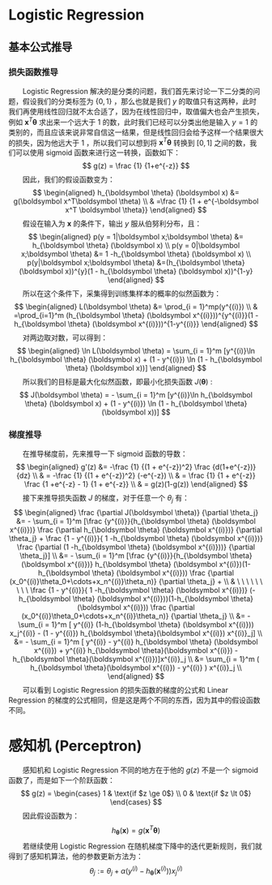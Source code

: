 # Logistic Regression

## 基本公式推导

### 损失函数推导

&emsp;&emsp;Logistic Regression 解决的是分类的问题，我们首先来讨论一下二分类的问题，假设我们的分类标签为 $\{0, 1\}$ ，那么也就是我们 $y$ 的取值只有这两种，此时我们再使用线性回归就不太合适了，因为在线性回归中，取值偏大也会产生损失，例如 $\boldsymbol x^T \boldsymbol \theta$ 求出来一个远大于 $1$ 的数，此时我们已经可以分类出他是输入 $y = 1$ 的类别的，而且应该来说非常自信这一结果，但是线性回归会给予这样一个结果很大的损失，因为他远大于 $1$ ，所以我们可以想到将 $\boldsymbol x^T \boldsymbol \theta$ 转换到 $[0,1]$ 之间的数，我们可以使用 sigmoid 函数来进行这一转换，函数如下：
$$
g(z) = \frac {1} {1+e^{-z}}
$$
&emsp;&emsp;因此，我们的假设函数变为：
$$
\begin{aligned}
h_{\boldsymbol \theta} (\boldsymbol x) &=  g(\boldsymbol x^T\boldsymbol \theta) \\
& =\frac {1} {1 + e^{-\boldsymbol x^T \boldsymbol \theta}}
\end{aligned}
$$
&emsp;&emsp;假设在输入为 $\boldsymbol x$ 的条件下，输出 $y$ 服从伯努利分布，且：
$$
\begin{aligned}
p(y = 1|\boldsymbol x;\boldsymbol \theta) &= h_{\boldsymbol \theta} (\boldsymbol x) \\
p(y = 0|\boldsymbol x;\boldsymbol \theta) &=  1 -h_{\boldsymbol \theta} (\boldsymbol x) \\
p(y|\boldsymbol x;\boldsymbol \theta) &=(h_{\boldsymbol \theta} (\boldsymbol x))^{y}(1  - h_{\boldsymbol \theta} (\boldsymbol x))^{1-y}
\end{aligned}
$$
&emsp;&emsp;所以在这个条件下，采集得到训练集样本的概率的似然函数为：
$$
\begin{aligned}
L(\boldsymbol \theta) &= \prod_{i = 1}^mp(y^{(i)})   \\
& =\prod_{i=1}^m (h_{\boldsymbol \theta} (\boldsymbol x^{(i)}))^{y^{(i)}}(1  - h_{\boldsymbol \theta} (\boldsymbol x^{(i)}))^{1-y^{(i)}}
\end{aligned}
$$
&emsp;&emsp;对两边取对数，可以得到：
$$
\begin{aligned}
\ln L(\boldsymbol \theta) = \sum_{i = 1}^m [y^{(i)}\ln h_{\boldsymbol \theta} (\boldsymbol x) + (1 - y^{(i)}) \ln (1 - h_{\boldsymbol \theta} (\boldsymbol x))]
\end{aligned}
$$
&emsp;&emsp;所以我们的目标是最大化似然函数，即最小化损失函数 $J(\boldsymbol \theta)$ :
$$
J(\boldsymbol \theta) = - \sum_{i = 1}^m [y^{(i)}\ln h_{\boldsymbol \theta} (\boldsymbol x) + (1 - y^{(i)}) \ln (1 - h_{\boldsymbol \theta} (\boldsymbol x))]
$$

### 梯度推导

&emsp;&emsp;在推导梯度前，先来推导一下 sigmoid 函数的导数：
$$
\begin{aligned}
g'(z) &= -\frac {1} {(1 + e^{-z})^2} \frac {d(1+e^{-z})} {dz} \\
& = -\frac {1} {(1 + e^{-z})^2} (-e^{-z}) \\
& = \frac {1} {1 + e^{-z}} \frac {1 +e^{-z} - 1} {1 + e^{-z}} \\
& = g(z)(1-g(z))
\end{aligned}
$$
&emsp;&emsp;接下来推导损失函数 $J$ 的梯度，对于任意一个 $\theta_j$ 有：
$$
\begin{aligned}
\frac {\partial J(\boldsymbol \theta)} {\partial \theta_j} 
&= - \sum_{i = 1}^m [\frac {y^{(i)}}{h_{\boldsymbol \theta} (\boldsymbol x^{(i)})} \frac {\partial h_{\boldsymbol \theta} (\boldsymbol x^{(i)})} {\partial \theta_j} + \frac {1 - y^{(i)}}{ 1 -h_{\boldsymbol \theta} (\boldsymbol x^{(i)})} \frac {\partial (1 -h_{\boldsymbol \theta} (\boldsymbol x^{(i)}))} {\partial \theta_j}]  \\
&= - \sum_{i = 1}^m [\frac {y^{(i)}}{h_{\boldsymbol \theta} (\boldsymbol x^{(i)})} h_{\boldsymbol \theta} (\boldsymbol x^{(i)})(1-h_{\boldsymbol \theta} (\boldsymbol x^{(i)})) \frac {\partial (x_0^{(i)}\theta_0+\cdots+x_n^{(i)}\theta_n)} {\partial \theta_j} + \\
& \ \ \ \ \ \ \ \ \  \frac {1 - y^{(i)}}{ 1 -h_{\boldsymbol \theta} (\boldsymbol x^{(i)})} (- h_{\boldsymbol \theta} (\boldsymbol x^{(i)}))(1-h_{\boldsymbol \theta} (\boldsymbol x^{(i)})) \frac {\partial (x_0^{(i)}\theta_0+\cdots+x_n^{(i)}\theta_n)} {\partial \theta_j}  \\
&= - \sum_{i = 1}^m [ y^{(i)} (1-h_{\boldsymbol \theta} (\boldsymbol x^{(i)})) x_j^{(i)} - (1 - y^{(i)}) h_{\boldsymbol \theta}(\boldsymbol x^{(i)}) x^{(i)}_j] \\ 
&= - \sum_{i = 1}^m [ y^{(i)} - y^{(i)} h_{\boldsymbol \theta} (\boldsymbol x^{(i)}) + y^{(i)} h_{\boldsymbol \theta}(\boldsymbol x^{(i)}) - h_{\boldsymbol \theta}(\boldsymbol x^{(i)})]x^{(i)}_j \\
&= \sum_{i = 1}^m ( h_{\boldsymbol \theta}(\boldsymbol x^{(i)}) -  y^{(i)} )  x^{(i)}_j \\
\end{aligned}
$$
&emsp;&emsp;可以看到 Logistic Regression 的损失函数的梯度的公式和 Linear Regression 的梯度的公式相同，但是这是两个不同的东西，因为其中的假设函数不同。

# 感知机 (Perceptron)

&emsp;&emsp;感知机和 Logistic Regression 不同的地方在于他的 $g(z)$ 不是一个 sigmoid 函数了，而是如下一个阶跃函数：
$$
g(z) = 
\begin{cases}
1 & \text{if $z \ge 0$} \\
0 & \text{if $z \lt 0$}
\end{cases}
$$
&emsp;&emsp;因此假设函数为：
$$
h_{\boldsymbol \theta}(\boldsymbol x) = g(\boldsymbol x^T \boldsymbol \theta)
$$
&emsp;&emsp;若继续使用 Logistic Regression 在随机梯度下降中的迭代更新规则，我们就得到了感知机算法，他的参数更新方法为：
$$
\theta_j := \theta_j + \alpha(y^{(i)} - h_{\boldsymbol \theta}(\boldsymbol x^{(i)}))x_j^{(i)}
$$
















